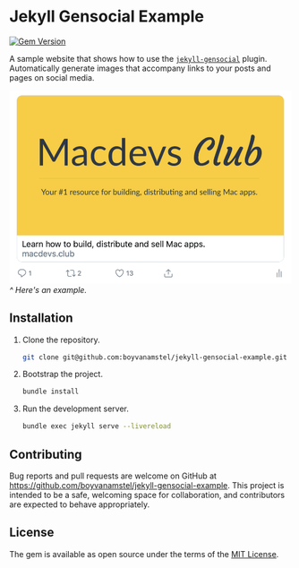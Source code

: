 # Jekyll Gensocial Example

[![Gem Version](https://badge.fury.io/rb/jekyll-gensocial.svg)](https://badge.fury.io/rb/jekyll-gensocial)

A sample website that shows how to use the [`jekyll-gensocial`](https://github.com/boyvanamstel/jekyll-gensocial) plugin. Automatically generate images that accompany links to your posts and pages on social media.

![An image generated by this plugin](https://raw.githubusercontent.com/boyvanamstel/jekyll-gensocial/master/screenshots/twitter.png)
_^ Here's an example._

## Installation

1. Clone the repository.
    ```bash
    git clone git@github.com:boyvanamstel/jekyll-gensocial-example.git
    ```
2. Bootstrap the project.
    ```bash
    bundle install
    ```
3. Run the development server.
    ```bash
    bundle exec jekyll serve --livereload
    ```

## Contributing

Bug reports and pull requests are welcome on GitHub at https://github.com/boyvanamstel/jekyll-gensocial-example. This project is intended to be a safe, welcoming space for collaboration, and contributors are expected to behave appropriately.

## License

The gem is available as open source under the terms of the [MIT License](https://opensource.org/licenses/MIT).
